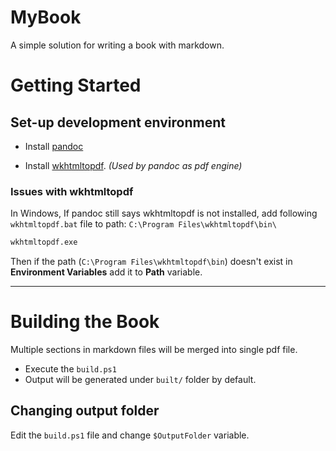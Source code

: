 # MyBook
 A simple solution for writing a book with markdown.


 # Getting Started

 ## Set-up development environment

 - Install [pandoc](https://pandoc.org/)

 - Install [wkhtmltopdf](https://wkhtmltopdf.org/). _(Used by pandoc as pdf engine)_

### Issues with wkhtmltopdf
In Windows, If pandoc still says wkhtmltopdf is not installed, add following `wkhtmltopdf.bat` file to path: `C:\Program Files\wkhtmltopdf\bin\` 

```bat
wkhtmltopdf.exe
```

Then if the path (`C:\Program Files\wkhtmltopdf\bin`) doesn't exist in **Environment Variables** add it to **Path** variable.

---

# Building the Book
Multiple sections in markdown files will be merged into single pdf file.

- Execute the `build.ps1`
- Output will be generated under `built/` folder by default.


## Changing output folder
Edit the `build.ps1` file and change `$OutputFolder` variable.